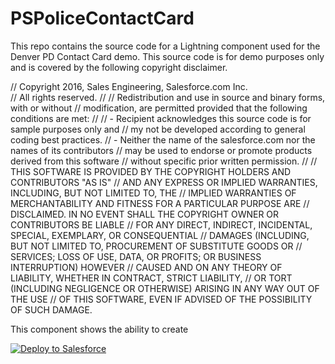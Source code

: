 # PSPoliceContactCard

This repo contains the source code for a Lightning component used for the Denver PD Contact Card demo. This source code is for demo purposes only and is covered by the following copyright disclaimer.

// Copyright 2016, Sales Engineering, Salesforce.com Inc.
<br/>// All rights reserved.
//
// Redistribution and use in source and binary forms, with or without
// modification, are permitted provided that the following conditions are met:
//
// - Recipient acknowledges this source code is for sample purposes only and 
//   my not be developed according to general coding best practices. 
// - Neither the name of the salesforce.com nor the names of its contributors
//   may be used to endorse or promote products derived from this software
//   without specific prior written permission.
//
// THIS SOFTWARE IS PROVIDED BY THE COPYRIGHT HOLDERS AND CONTRIBUTORS "AS IS"
// AND ANY EXPRESS OR IMPLIED WARRANTIES, INCLUDING, BUT NOT LIMITED TO, THE
// IMPLIED WARRANTIES OF MERCHANTABILITY AND FITNESS FOR A PARTICULAR PURPOSE ARE
// DISCLAIMED. IN NO EVENT SHALL THE COPYRIGHT OWNER OR CONTRIBUTORS BE LIABLE
// FOR ANY DIRECT, INDIRECT, INCIDENTAL, SPECIAL, EXEMPLARY, OR CONSEQUENTIAL
// DAMAGES (INCLUDING, BUT NOT LIMITED TO, PROCUREMENT OF SUBSTITUTE GOODS OR
// SERVICES; LOSS OF USE, DATA, OR PROFITS; OR BUSINESS INTERRUPTION) HOWEVER
// CAUSED AND ON ANY THEORY OF LIABILITY, WHETHER IN CONTRACT, STRICT LIABILITY,
// OR TORT (INCLUDING NEGLIGENCE OR OTHERWISE) ARISING IN ANY WAY OUT OF THE USE
// OF THIS SOFTWARE, EVEN IF ADVISED OF THE POSSIBILITY OF SUCH DAMAGE.

This component shows the ability to create 

<a href="https://githubsfdeploy.herokuapp.com">
  <img alt="Deploy to Salesforce"
       src="https://raw.githubusercontent.com/afawcett/githubsfdeploy/master/deploy.png">
</a>
